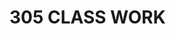 
<html>
  <head>
    <meta charset="utf-8">
    
  </head>
  <body>
    <h1>305 CLASS WORK</h1>
   
    
  </body>
</html>
